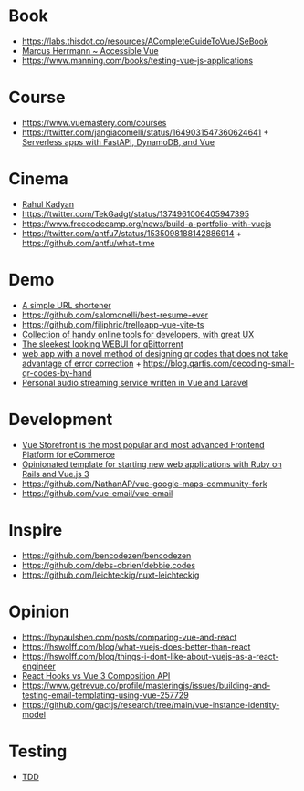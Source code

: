 # Book

- https://labs.thisdot.co/resources/ACompleteGuideToVueJSeBook
- [Marcus Herrmann ~ Accessible Vue](https://leanpub.com/accessible-vue/c/3LCDLHvsLRl3)
- https://www.manning.com/books/testing-vue-js-applications

# Course

- https://www.vuemastery.com/courses
- https://twitter.com/jangiacomelli/status/1649031547360624641 + [Serverless apps with FastAPI, DynamoDB, and Vue](https://testdriven.io/courses/serverless-fastapi)

# Cinema

- [Rahul Kadyan](https://znck.me/speaks)
- https://twitter.com/TekGadgt/status/1374961006405947395
- https://www.freecodecamp.org/news/build-a-portfolio-with-vuejs
- https://twitter.com/antfu7/status/1535098188142886914 + https://github.com/antfu/what-time

# Demo

- [A simple URL shortener](https://github.com/herbievine/swooosh)
- https://github.com/salomonelli/best-resume-ever
- https://github.com/filiphric/trelloapp-vue-vite-ts
- [Collection of handy online tools for developers, with great UX](https://github.com/CorentinTh/it-tools)
- [The sleekest looking WEBUI for qBittorrent](https://github.com/WDaan/VueTorrent)
- [web app with a novel method of designing qr codes that does not take advantage of error correction](https://github.com/kochrt/qr-designer) + https://blog.qartis.com/decoding-small-qr-codes-by-hand
- [Personal audio streaming service written in Vue and Laravel](https://github.com/koel/koel)

# Development

- [Vue Storefront is the most popular and most advanced Frontend Platform for eCommerce](https://github.com/vuestorefront/vue-storefront)
- [Opinionated template for starting new web applications with Ruby on Rails and Vue.js 3](https://github.com/ledermann/templatus)
- https://github.com/NathanAP/vue-google-maps-community-fork
- https://github.com/vue-email/vue-email

# Inspire

- https://github.com/bencodezen/bencodezen
- https://github.com/debs-obrien/debbie.codes
- https://github.com/leichteckig/nuxt-leichteckig

# Opinion

- https://bypaulshen.com/posts/comparing-vue-and-react
- https://hswolff.com/blog/what-vuejs-does-better-than-react
- https://hswolff.com/blog/things-i-dont-like-about-vuejs-as-a-react-engineer
- [React Hooks vs Vue 3 Composition API](https://academy.esveo.com/en/blog/Yr)
- https://www.getrevue.co/profile/masteringjs/issues/building-and-testing-email-templating-using-vue-257729
- https://github.com/gactjs/research/tree/main/vue-instance-identity-model

# Testing

- [TDD](https://m.youtube.com/playlist?list=PLQvLNYfkXFG7GEP-IpJBCo1_KPbFEblWy)
